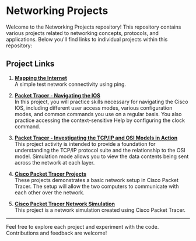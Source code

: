 # Networking Projects

Welcome to the Networking Projects repository! This repository contains various projects related to networking concepts, protocols, and applications. Below you'll find links to individual projects within this repository:

## Project Links

1. **[Mapping the Internet](./01_Network_Exploration)**  
   A simple test network connectivity using ping.

2. **[Packet Tracer - Navigating the IOS](./02_IOS)**  
   In this project, you will practice skills necessary for navigating the Cisco IOS, including different user access modes, various configuration modes, and common commands you use on a regular basis. You also practice accessing the context-sensitive Help by configuring the clock command.

3. **[Packet Tracer - Investigating the TCP/IP and OSI Models in Action](./03_Protocols)**  
   This project activity is intended to provide a foundation for understanding the TCP/IP protocol suite and the relationship to the OSI model. Simulation mode allows you to view the data contents being sent across the network at each layer.

4. **[Cisco Packet Tracer Projects](./04_Network_Access)**  
   These projects demonstrates a basic network setup in Cisco Packet Tracer. The setup will allow the two computers to communicate with each other over the network.

5. **[Cisco Packet Tracer Network Simulation](./Final_Project)**  
   This project is a network simulation created using Cisco Packet Tracer.

---

Feel free to explore each project and experiment with the code. Contributions and feedback are welcome!

